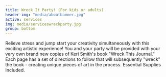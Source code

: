 ```yaml
---
title: Wreck It Party! (For kids or adults)
header-img: "media/aboutbanner.jpg"
active: services
img: media/serviceswreckparty.jpg
group: bottom
---
```


Relieve stress and jump start your creativity simultaneously with this exciting artistic experience! You and your party will be provided with your very own brand new copies of Keri Smith's book "Wreck This Journal." Each page has a set of directions to follow that will subsequently "wreck" the book - creating unique pieces of art in the process. Essential Supplies Included.

